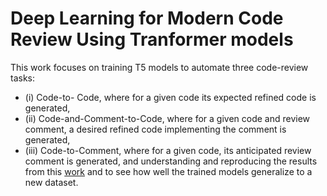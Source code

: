 # Deep Learning for Modern Code Review Using Tranformer models

This work focuses on training T5 models to automate three code-review tasks:
- (i) Code-to- Code, where for a given code its expected refined code is generated, 
- (ii) Code-and-Comment-to-Code, where for a given code and review comment, a desired refined code implementing the comment is generated,
- (iii) Code-to-Comment, where for a given code, its anticipated review comment is generated,
and understanding and reproducing the results from this [work](https://github.com/RosaliaTufano/code_review_automation) and to see how well the trained models generalize to a new dataset.


